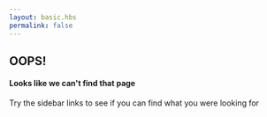 ```yaml
---
layout: basic.hbs
permalink: false
---
```


## OOPS!
#### Looks like we can't find that page
Try the sidebar links to see if you can find what you were looking for
